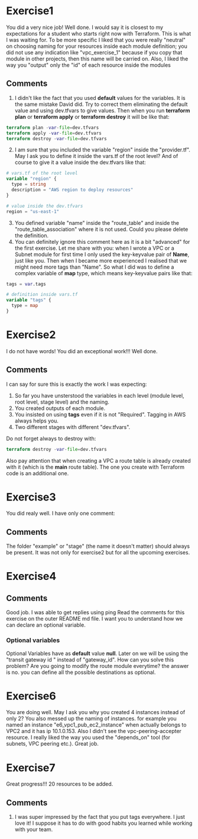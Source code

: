 # Exercise1
You did a very nice job! Well done. I would say it is closest to my expectations for a student who starts right now with Terraform. This is what I was waiting for. 
To be more specific I liked that you were really "neutral" on choosing naming for your resources inside each module definition; you did not use any indication like "vpc_exercise_1" because if you copy that module in other projects, then this name will be carried on.
Also, I liked the way you "output" only the "id" of each resource inside the modules

## Comments
1.  I didn't like the fact that you used **default** values for the variables. It is the same mistake David did. Try to correct them eliminating the default value and using dev.tfvars to give values. Then when you run **terraform plan** or **terraform apply** or **terraform destroy** it will be like that:
```terraform
terraform plan -var-file=dev.tfvars
terraform apply -var-file=dev.tfvars
terraform destroy -var-file=dev.tfvars
```

2.  I am sure that you included the variable "region" inside the "provider.tf". May I ask you to define it inside the vars.tf of the root level? And of course to give it a value inside the dev.tfvars like that:
```terraform
# vars.tf of the root level
variable "region" {
  type = string
  description = "AWS region to deploy resources"
}

# value inside the dev.tfvars
region = "us-east-1"
```
3.  You defined variable "name" inside the "route_table" and inside the "route_table_association" where it is not used. Could you please delete the definition.
4.  You can definitely ignore this comment here as it is a bit "advanced" for the first exercise. Let me share with you: when I wrote a VPC or a Subnet module for first time I only used the key-keyvalue pair of **Name**, just like you. Then when I became more experienced I realised that we might need more tags than "Name". So what I did was to define a complex variable of **map** type, which means key-keyvalue pairs like that:
```terraform
tags = var.tags

# definition inside vars.tf
variable "tags" {
  type = map
}

```
# Exercise2
I do not have words! You did an exceptional work!!! Well done.

## Comments
I can say for sure this is exactly the work I was expecting:
1.  So far you have unsterstood the variables in each level (module level, root level, stage level) and the naming.
2.  You created outputs of each module.
3.  You insisted on using **tags** even if it is not "Required". Tagging in AWS always helps you.
4.  Two different stages with different "dev.tfvars".

Do not forget always to destroy with:
```terraform
terraform destroy -var-file=dev.tfvars
```
Also pay attention that when creating a VPC a route table is already created with it (which is the **main** route table). The one you create with Terraform code is an additional one.

# Exercise3
You did realy well. I have only one comment:

## Comments
The folder "example" or "stage" (the name it doesn't matter) should always be present. It was not only for exercise2 but for all the upcoming exercises.

# Exercise4
## Comments
Good job. I was able to get replies using ping
Read the comments for this exercise on the outer README md file. I want you to understand how we can declare an optional variable.
### Optional variables
Optional Variables have as **default** value **null**.
Later on we will be using the "transit gateway id " instead of "gateway_id". How can you solve this problem? Are you going to modify the route module everytime? the answer is no. you can define all the possible destinations as optional.

# Exercise6
You are doing well.
May I ask you why you created 4 instances instead of only 2?
You also messed up the naming of instances. for example you named an instance "e6_vpc1_pub_ec2_instance" when actually belongs to VPC2 and it has ip 10.1.0.153.
Also I didn't see the vpc-peering-accepter resource.
I really liked the way you used the "depends_on" tool (for subnets, VPC peering etc.). Great job.

# Exercise7
Great progress!!! 20 resources to be added.

## Comments
1. I was super impressed by the fact that you put tags everywhere. I just love it! I suppose it has to do with good habits you learned while working with your team.
